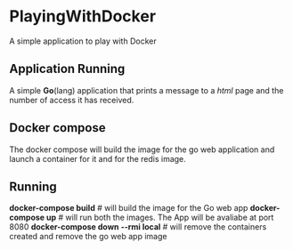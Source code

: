 # PlayingWithDocker
A simple application to play with Docker

## Application Running

A simple **Go**(lang) application that prints a message to a _html_ page and the number of access it has received.

## Docker compose

The docker compose will build the image for the go web application and launch a container for it and for the redis image.

## Running
**docker-compose build**             # will build the image for the Go web app
**docker-compose up**                # will run both the images. The App will be avaliabe at port 8080
**docker-compose down --rmi local**  # will remove the containers created and remove the go web app image
